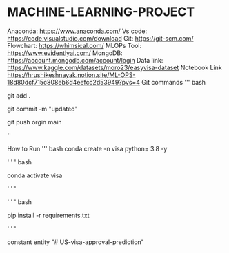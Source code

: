# MACHINE-LEARNING-PROJECT

Anaconda: https://www.anaconda.com/
Vs code: https://code.visualstudio.com/download
Git: https://git-scm.com/
Flowchart: https://whimsical.com/
MLOPs Tool: https://www.evidentlyai.com/
MongoDB: https://account.mongodb.com/account/login
Data link: https://www.kaggle.com/datasets/moro23/easyvisa-dataset
Notebook Link https://hrushikeshnayak.notion.site/ML-OPS-18d80dcf715c808eb6d4eefcc2d53949?pvs=4
Git commands
''' bash

git add .

git commit -m "updated"

git push orgin main

''

How to Run
''' bash conda create -n visa python= 3.8 -y

' ' ' bash

conda activate visa

' ' '

' ' ' bash

pip install -r requirements.txt

' ' '

constant
entity
"# US-visa-approval-prediction" 
